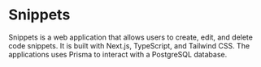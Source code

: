 # Snippets

Snippets is a web application that allows users to create, edit, and delete code snippets. It is built with Next.js, TypeScript, and Tailwind CSS. The applications uses Prisma to interact with a PostgreSQL database.

